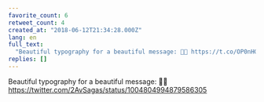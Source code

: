 ```yaml
---
favorite_count: 6
retweet_count: 4
created_at: "2018-06-12T21:34:28.000Z"
lang: en
full_text:
  "Beautiful typography for a beautiful message: 🏳️‍🌈 https://t.co/OP0nHGWrSR"
replies: []
---
```


Beautiful typography for a beautiful message: 🏳️‍🌈
<https://twitter.com/2AvSagas/status/1004804994879586305>
